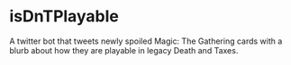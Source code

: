 # isDnTPlayable
A twitter bot that tweets newly spoiled Magic: The Gathering cards with a blurb about how they are playable in legacy Death and Taxes.